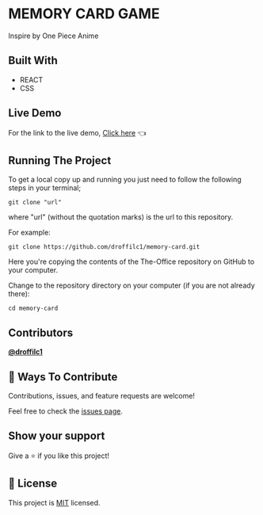 # MEMORY CARD GAME

Inspire by One Piece Anime

## Built With
* REACT
* CSS

## Live Demo
For the link to the live demo, [Click here](https://memory-card-1kdi.vercel.app/) :point_left:

## Running The Project
To get a local copy up and running you just need to follow the following steps in your terminal;
```
git clone "url"
```

where "url" (without the quotation marks) is the url to this repository.

For example:

```
git clone https://github.com/droffilc1/memory-card.git
```

Here you're copying the contents of the The-Office repository on GitHub to your computer.

Change to the repository directory on your computer (if you are not already there):

```
cd memory-card
```

## Contributors

**[@droffilc1][1]**

## 🤝 Ways To Contribute

Contributions, issues, and feature requests are welcome!

Feel free to check the [issues page](../../issues/).

## Show your support

Give a ⭐️ if you like this project!

## 📝 License

This project is [MIT](./MIT.md) licensed.

[1]:https://github.com/droffilc1

